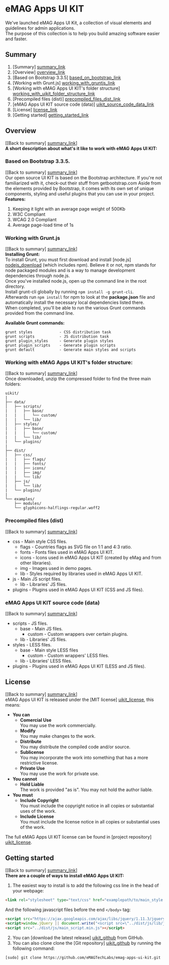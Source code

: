 # eMAG Apps UI KIT

We've launched eMAG Apps UI Kit, a collection of visual elements and guidelines for admin applications.  
The purpose of this collection is to help you build amazing software easier and faster.  

## Summary
1. [Summary] [summary_link]
2. [Overview] [overview_link]
  1. [Based on Bootstrap 3.3.5] [based_on_bootstrap_link]
  2. [Working with Grunt.js] [working_with_gruntjs_link]
  3. [Working with eMAG Apps UI KIT's folder structure] [working_with_uikit_folder_structure_link]
  4. [Precompiled files (dist)] [precompiled_files_dist_link]
  5. [eMAG Apps UI KIT source code (data)] [uikit_source_code_data_link]
3. [License] [license_link]
4. [Getting started] [getting_started_link]

## Overview
[[Back to summary] [summary_link]]  
**A short description about what's it like to work with eMAG Apps UI KIT:**
### Based on Bootstrap 3.3.5.  
[[Back to summary] [summary_link]]  
Our open source UI KIT is based on the Bootstrap architecture. If you're not familiarized with it, check-out their stuff from getbootstrap.com Aside from the elements provided by Bootstrap, it comes with its own set of unique components, styling and useful plugins that you can use in your project.  
**Features:**  
1. Keeping it light with an average page weight of 500Kb  
2. W3C Compliant  
3. WCAG 2.0 Compliant  
4. Average page-load time of 1s  
### Working with Grunt.js  
[[Back to summary] [summary_link]]  
**Installing Grunt:**  
To install Grunt, you must first download and install [node.js] [nodejs_download] (which includes npm). Believe it or not, npm stands for node packaged modules and is a way to manage development dependencies through node.js.  
Once you've installed node.js, open up the command line in the root directory.  
Install grunt-cli globally by running ``npm install -g grunt-cli``.  
Afterwards run ``npm install`` for npm to look at the **package.json** file and automatically install the necessary local dependencies listed there.  
When completed, you'll be able to run the various Grunt commands provided from the command line.  

**Available Grunt commands:**
```
grunt styles            - CSS distribution task
grunt scripts           - JS distribution task
grunt plugin_styles     - Generate plugin styles
grunt plugin_scripts    - Generate plugin scripts
grunt default           - Generate main styles and scripts
```

### Working with eMAG Apps UI KIT's folder structure:  
[[Back to summary] [summary_link]]  
Once downloaded, unzip the compressed folder to find the three main folders:
```
uikit/  
|  
├── data/  
│   ├── scripts/  
|   |   ├── base/  
|   |   |   └── custom/  
|   |   └── lib/  
│   ├── styles/  
|   |   ├── base/  
|   |   |   └── custom/  
|   |   └── lib/  
|   └── plugins/  
|  
├── dist/  
│   ├── css/  
|   |   ├── flags/  
|   |   ├── fonts/  
|   |   ├── icons/  
|   |   ├── img/  
|   |   └── lib/  
│   ├── js/  
|   |   └── lib/  
|   └── plugins/  
|  
└── examples/  
    ├── modules/  
    └── glyphicons-halflings-regular.woff2  
```

### Precompiled files (dist)  
[[Back to summary] [summary_link]]  
- css - Main style CSS files.
    - flags - Countries flags as SVG file on 1:1 and 4:3 ratio.
    - fonts - Fonts files used in eMAG Apps UI KIT.
    - icons - Icons used in eMAG Apps UI KIT (created by eMag and from other libraries).
    - img - Images used in demo pages.
    - lib - Styles required by libraries used in eMAG Apps UI KIT.
- js - Main JS script files.
    - lib - Libraries' JS files.
- plugins - Plugins used in eMAG Apps UI KIT (CSS and JS files).

### eMAG Apps UI KIT source code (data)  
[[Back to summary] [summary_link]]  
- scripts - JS files.
    - base - Main JS files.
        - custom - Custom wrappers over certain plugins.
    - lib - Libraries' JS files.
- styles - LESS files.
    - base - Main style LESS files
        - custom - Custom wrappers' LESS files.
    - lib - Libraries' LESS files.
- plugins - Plugins used in eMAG Apps UI KIT (LESS and JS files).

## License  
[[Back to summary] [summary_link]]  
eMAG Apps UI KIT is released under the [MIT license] [uikit_license], this means:
- **You can**
    - **Comercial Use**  
        You may use the work commercially.
    - **Modify**  
        You may make changes to the work.
    - **Distribute**  
        You may distribute the compiled code and/or source.
    - **Sublicense**  
        You may incorporate the work into something that has a more restrictive license.
    - **Private Use**  
        You may use the work for private use.
- **You cannot**
    - **Hold Liable**  
        The work is provided "as is". You may not hold the author liable.
- **You must**
    - **Include Copyright**  
        You must include the copyright notice in all copies or substantial uses of the work.
    - **Include License**  
        You must include the license notice in all copies or substantial uses of the work.

The full eMAG Apps UI KIT license can be found in [project repository] [uikit_license].

## Getting started
[[Back to summary] [summary_link]]  
**There are a couple of ways to install eMAG Apps UI KIT:**  
1. The easiest way to install is to add the following css line in the head of your webpage:
  ```HTML
<link rel="stylesheet" type="text/css" href="examplepath/to/main_style.min.css">
  ```
  And the following javascript files before the end ``</body>`` tag:
  ```HTML
<script src="https://ajax.googleapis.com/ajax/libs/jquery/1.11.3/jquery.min.js"></script>
<script>window.jQuery || document.write("<script src=\"../dist/js/lib/jquery-1.11.3.min.js\">"+"<"+"/script>")</script>
<script src="../dist/js/main_script.min.js"></script>
  ```  
 2. You can [download the latest release] [uikit_github] from GitHub.
 3. You can also clone clone the [Git repository] [uikit_github] by running the following command:  
```
[sudo] git clone https://github.com/eMAGTechLabs/emag-apps-ui-kit.git
```

[uikit_github]: https://github.com/eMAGTechLabs/emag-apps-ui-kit
[uikit_license]: https://github.com/eMAGTechLabs/emag-apps-ui-kit/blob/master/LICENSE
[bootstrap_getstarted]: http://getbootstrap.com/getting-started/
[nodejs_download]: https://nodejs.org/en/

[summary_link]: #summary
[getting_started_link]: #getting-started
[overview_link]: #overview
[based_on_bootstrap_link]: #based-on-bootstrap-335
[working_with_gruntjs_link]: #working-with-gruntjs
[working_with_uikit_folder_structure_link]: #working-with-emag-apps-ui-kits-folder-structure
[precompiled_files_dist_link]: #precompiled-files-dist
[uikit_source_code_data_link]: #emag-apps-ui-kit-source-code-data
[license_link]: #license
